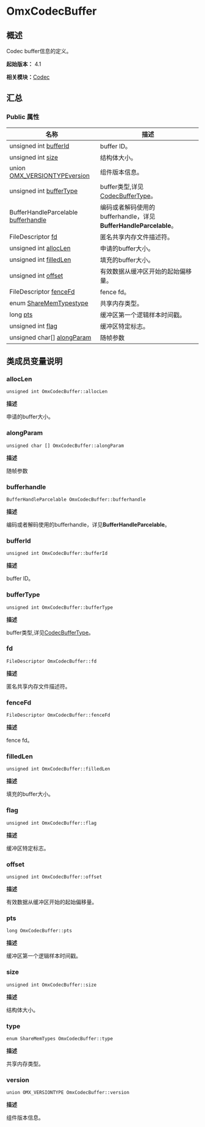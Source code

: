 # OmxCodecBuffer


## 概述

Codec buffer信息的定义。

**起始版本：** 4.1

**相关模块：**[Codec](_codec_v20.md)


## 汇总


### Public 属性

| 名称 | 描述 | 
| -------- | -------- |
| unsigned int [bufferId](#bufferid) | buffer ID。  | 
| unsigned int [size](#size) | 结构体大小。  | 
| union [OMX_VERSIONTYPE](union_o_m_x___v_e_r_s_i_o_n_t_y_p_e_v20.md)[version](#version) | 组件版本信息。  | 
| unsigned int [bufferType](#buffertype) | buffer类型,详见[CodecBufferType](_codec_v20.md#codecbuffertype)。  | 
| BufferHandleParcelable [bufferhandle](#bufferhandle) | 编码或者解码使用的bufferhandle，详见**BufferHandleParcelable**。  | 
| FileDescriptor [fd](#fd) | 匿名共享内存文件描述符。  | 
| unsigned int [allocLen](#alloclen) | 申请的buffer大小。  | 
| unsigned int [filledLen](#filledlen) | 填充的buffer大小。  | 
| unsigned int [offset](#offset) | 有效数据从缓冲区开始的起始偏移量。  | 
| FileDescriptor [fenceFd](#fencefd) | fence fd。  | 
| enum [ShareMemTypes](_codec_v20.md#sharememtypes)[type](#type) | 共享内存类型。  | 
| long [pts](#pts) | 缓冲区第一个逻辑样本时间戳。  | 
| unsigned int [flag](#flag) | 缓冲区特定标志。  | 
| unsigned char[] [alongParam](#alongparam) | 随帧参数  | 


## 类成员变量说明


### allocLen

```
unsigned int OmxCodecBuffer::allocLen
```
**描述**

申请的buffer大小。


### alongParam

```
unsigned char [] OmxCodecBuffer::alongParam
```
**描述**

随帧参数


### bufferhandle

```
BufferHandleParcelable OmxCodecBuffer::bufferhandle
```
**描述**

编码或者解码使用的bufferhandle，详见**BufferHandleParcelable**。


### bufferId

```
unsigned int OmxCodecBuffer::bufferId
```

**描述**

buffer ID。


### bufferType

```
unsigned int OmxCodecBuffer::bufferType
```
**描述**

buffer类型,详见[CodecBufferType](_codec_v20.md#codecbuffertype)。


### fd

```
FileDescriptor OmxCodecBuffer::fd
```
**描述**

匿名共享内存文件描述符。


### fenceFd

```
FileDescriptor OmxCodecBuffer::fenceFd
```
**描述**

fence fd。


### filledLen

```
unsigned int OmxCodecBuffer::filledLen
```
**描述**

填充的buffer大小。


### flag

```
unsigned int OmxCodecBuffer::flag
```
**描述**

缓冲区特定标志。


### offset

```
unsigned int OmxCodecBuffer::offset
```
**描述**

有效数据从缓冲区开始的起始偏移量。


### pts

```
long OmxCodecBuffer::pts
```
**描述**

缓冲区第一个逻辑样本时间戳。


### size

```
unsigned int OmxCodecBuffer::size
```
**描述**

结构体大小。


### type

```
enum ShareMemTypes OmxCodecBuffer::type
```
**描述**

共享内存类型。


### version

```
union OMX_VERSIONTYPE OmxCodecBuffer::version
```
**描述**

组件版本信息。
